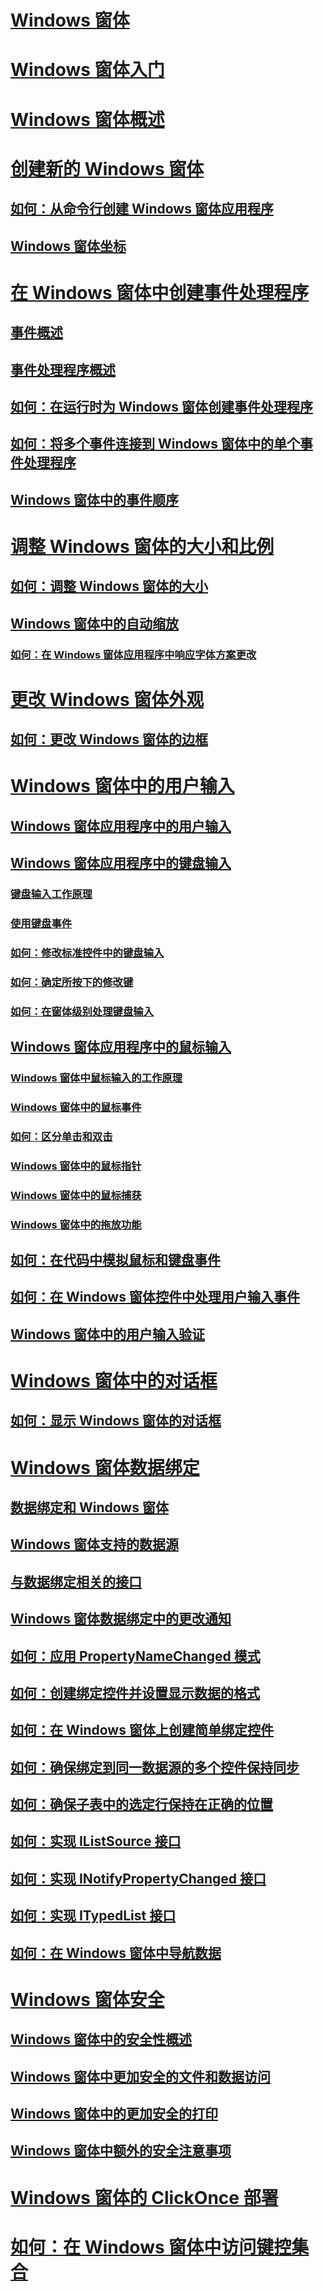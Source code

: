 # [Windows 窗体](index.md)
# [Windows 窗体入门](getting-started-with-windows-forms.md)
# [Windows 窗体概述](windows-forms-overview.md)
# [创建新的 Windows 窗体](creating-a-new-windows-form.md)
## [如何：从命令行创建 Windows 窗体应用程序](how-to-create-a-windows-forms-application-from-the-command-line.md)
## [Windows 窗体坐标](windows-forms-coordinates.md)
# [在 Windows 窗体中创建事件处理程序](creating-event-handlers-in-windows-forms.md)
## [事件概述](events-overview-windows-forms.md)
## [事件处理程序概述](event-handlers-overview-windows-forms.md)
## [如何：在运行时为 Windows 窗体创建事件处理程序](how-to-create-event-handlers-at-run-time-for-windows-forms.md)
## [如何：将多个事件连接到 Windows 窗体中的单个事件处理程序](how-to-connect-multiple-events-to-a-single-event-handler-in-windows-forms.md)
## [Windows 窗体中的事件顺序](order-of-events-in-windows-forms.md)
# [调整 Windows 窗体的大小和比例](adjusting-the-size-and-scale-of-windows-forms.md)
## [如何：调整 Windows 窗体的大小](how-to-resize-windows-forms.md)
## [Windows 窗体中的自动缩放](automatic-scaling-in-windows-forms.md)
### [如何：在 Windows 窗体应用程序中响应字体方案更改](how-to-respond-to-font-scheme-changes-in-a-windows-forms-application.md)
## [](TocOutOfQuery)
# [更改 Windows 窗体外观](changing-the-appearance-of-windows-forms.md)
## [如何：更改 Windows 窗体的边框](how-to-change-the-borders-of-windows-forms.md)
# [Windows 窗体中的用户输入](user-input-in-windows-forms.md)
## [Windows 窗体应用程序中的用户输入](user-input-in-a-windows-forms-application.md)
## [Windows 窗体应用程序中的键盘输入](keyboard-input-in-a-windows-forms-application.md)
### [键盘输入工作原理](how-keyboard-input-works.md)
### [使用键盘事件](using-keyboard-events.md)
### [如何：修改标准控件中的键盘输入](how-to-modify-keyboard-input-to-a-standard-control.md)
### [如何：确定所按下的修改键](how-to-determine-which-modifier-key-was-pressed.md)
### [如何：在窗体级别处理键盘输入](how-to-handle-keyboard-input-at-the-form-level.md)
## [Windows 窗体应用程序中的鼠标输入](mouse-input-in-a-windows-forms-application.md)
### [Windows 窗体中鼠标输入的工作原理](how-mouse-input-works-in-windows-forms.md)
### [Windows 窗体中的鼠标事件](mouse-events-in-windows-forms.md)
### [如何：区分单击和双击](how-to-distinguish-between-clicks-and-double-clicks.md)
### [Windows 窗体中的鼠标指针](mouse-pointers-in-windows-forms.md)
### [Windows 窗体中的鼠标捕获](mouse-capture-in-windows-forms.md)
### [Windows 窗体中的拖放功能](drag-and-drop-functionality-in-windows-forms.md)
## [如何：在代码中模拟鼠标和键盘事件](how-to-simulate-mouse-and-keyboard-events-in-code.md)
## [如何：在 Windows 窗体控件中处理用户输入事件](how-to-handle-user-input-events-in-windows-forms-controls.md)
## [Windows 窗体中的用户输入验证](user-input-validation-in-windows-forms.md)
# [Windows 窗体中的对话框](dialog-boxes-in-windows-forms.md)
## [如何：显示 Windows 窗体的对话框](how-to-display-dialog-boxes-for-windows-forms.md)
# [Windows 窗体数据绑定](windows-forms-data-binding.md)
## [数据绑定和 Windows 窗体](data-binding-and-windows-forms.md)
## [Windows 窗体支持的数据源](data-sources-supported-by-windows-forms.md)
## [与数据绑定相关的接口](interfaces-related-to-data-binding.md)
## [Windows 窗体数据绑定中的更改通知](change-notification-in-windows-forms-data-binding.md)
## [如何：应用 PropertyNameChanged 模式](how-to-apply-the-propertynamechanged-pattern.md)
## [如何：创建绑定控件并设置显示数据的格式](how-to-create-a-bound-control-and-format-the-displayed-data.md)
## [如何：在 Windows 窗体上创建简单绑定控件](how-to-create-a-simple-bound-control-on-a-windows-form.md)
## [如何：确保绑定到同一数据源的多个控件保持同步](multiple-controls-bound-to-data-source-synchronized.md)
## [如何：确保子表中的选定行保持在正确的位置](ensure-the-selected-row-in-a-child-table-correct.md)
## [如何：实现 IListSource 接口](how-to-implement-the-ilistsource-interface.md)
## [如何：实现 INotifyPropertyChanged 接口](how-to-implement-the-inotifypropertychanged-interface.md)
## [如何：实现 ITypedList 接口](how-to-implement-the-itypedlist-interface.md)
## [如何：在 Windows 窗体中导航数据](how-to-navigate-data-in-windows-forms.md)
# [Windows 窗体安全](windows-forms-security.md)
## [Windows 窗体中的安全性概述](security-in-windows-forms-overview.md)
## [Windows 窗体中更加安全的文件和数据访问](more-secure-file-and-data-access-in-windows-forms.md)
## [Windows 窗体中的更加安全的打印](more-secure-printing-in-windows-forms.md)
## [Windows 窗体中额外的安全注意事项](additional-security-considerations-in-windows-forms.md)
# [Windows 窗体的 ClickOnce 部署](clickonce-deployment-for-windows-forms.md)
# [如何：在 Windows 窗体中访问键控集合](how-to-access-keyed-collections-in-windows-forms.md)
